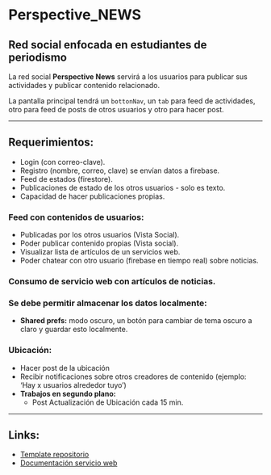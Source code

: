 # Perspective_NEWS

## Red social enfocada en estudiantes de periodismo

La red social **Perspective News** servirá a los usuarios para publicar sus actividades y publicar contenido relacionado.

La pantalla principal tendrá un `bottonNav`, un `tab` para feed de actividades, otro para feed de posts de otros usuarios y otro para hacer post.

---
## Requerimientos:

- Login (con correo-clave).
- Registro (nombre, correo, clave) se envían datos a firebase.
- Feed de estados (firestore).
- Publicaciones de estado de los otros usuarios - solo es texto.
- Capacidad de hacer publicaciones propias.

### Feed con contenidos de usuarios:
- Publicadas por los otros usuarios (Vista Social).
- Poder publicar contenido propias (Vista social). 
- Visualizar lista de artículos de un servicios web.
- Poder chatear con otro usuario (firebase en tiempo real) sobre noticias.

### Consumo de servicio web con artículos de noticias.

### Se debe permitir almacenar los datos localmente:

- **Shared prefs:** modo oscuro, un botón para cambiar de tema oscuro a claro y guardar esto localmente.

### Ubicación:
- Hacer post de la ubicación
- Recibir notificaciones sobre otros creadores de contenido (ejemplo: ‘Hay x usuarios alrededor tuyo’)
- **Trabajos en segundo plano:**
    - Post Actualización de Ubicación cada 15 min.

---

## Links:
- [Template repositorio](https://github.com/EjemplosMisionTic2022/ejemplos_servicios_web/tree/main/noticias-service-consumption)
- [Documentación servicio web](https://developer.nytimes.com/docs/top-stories-product/1/overview)
